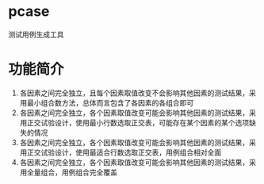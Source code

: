 # pcase

测试用例生成工具

# 功能简介
1. 各因素之间完全独立，且每个因素取值改变不会影响其他因素的测试结果，采用最小组合数方法，总体而言包含了各因素的各组合即可
2. 各因素之间完全独立，各个因素取值改变可能会影响其他因素的测试结果，采用正交试验设计，使用最小行数选取正交表，可能存在某个因素的某个选项缺失的情况
3. 各因素之间完全独立，各个因素取值改变可能会影响其他因素的测试结果，采用正交试验设计，使用最适合行数选取正交表，用例组合相对全面
4. 各因素之间完全独立，各个因素取值改变可能会影响其他因素的测试结果，采用全量组合，用例组合完全覆盖
